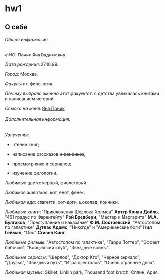 # hw1
## О себе

###### Общая информация.

*ФИО*: Поник Яна Вадимовна.

*Дата рождения*: 27.10.99.

*Город*: Москва.

*Факультет*: филология.

*Почему выбрала именно этот факультет*: с детства увлекалась книгами и написанием историй.

*Ссылка на меня*: [Яна Поник](https://vk.com/id136879688)


###### Дополнительная информация.

*Увлечения*:

- чтение книг;

- написание рассказов ~~и фанфиков~~;

- просмотр кино и сериалов;

- изучение филологии.

*Любимые цвета*: черный, фиолетовый.

*Любимое животное*: кот, енот, фенек.

*Любимая еда*: спагетти, хот-доги, шоколад, пончики.

*Любимые книги*: "Приключения Шерлока Холмса" **Артур Конан Дойль**,  "451 градус по Фаренгейту" **Рэй Бредбери**, "Мастер и Маргарита" **М.А. Булгаков**, "Преступление и наказание" **Ф.М. Достоевский**, "Автостопом по галактике" **Дуглас Адамс**, "Никогде" и "Американские боги" **Нил Гейман**, "Оно" **Стивен Кинг**.

*Любимые фильмы*: "Автостопом по галактике", "Гарри Поттер", "Эффект бабочки", "Бойцовский клуб", "Звездные войны".

*Любимые сериалы*: "Шерлок", "Доктор Кто", "Черное зеркало", "Друзья", "Звездный путь", "Игра престолов", "Очень странные дела".

*Любимая музыка*: Skillet, Linkin park, Thousand foot krutch, Сплин, Ария.
